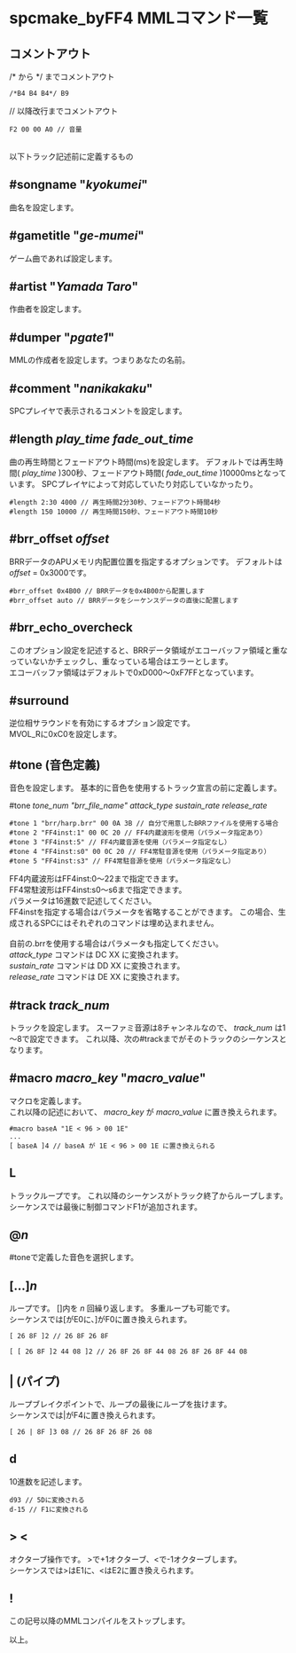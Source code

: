 ﻿
# spcmake_byFF4 MMLコマンド一覧

## コメントアウト

/\* から \*/ までコメントアウト

    /*B4 B4 B4*/ B9

// 以降改行までコメントアウト

    F2 00 00 A0 // 音量

<br>
以下トラック記述前に定義するもの

## #songname "_kyokumei_"

曲名を設定します。

## #gametitle "_ge-mumei_"

ゲーム曲であれば設定します。

## #artist "_Yamada Taro_"

作曲者を設定します。

## #dumper "_pgate1_"

MMLの作成者を設定します。つまりあなたの名前。

## #comment "_nanikakaku_"

SPCプレイヤで表示されるコメントを設定します。

## #length _play_time fade_out_time_

曲の再生時間とフェードアウト時間(ms)を設定します。
デフォルトでは再生時間( _play_time_ )300秒、フェードアウト時間( _fade_out_time_ )10000msとなっています。
SPCプレイヤによって対応していたり対応していなかったり。

    #length 2:30 4000 // 再生時間2分30秒、フェードアウト時間4秒
    #length 150 10000 // 再生時間150秒、フェードアウト時間10秒

## #brr_offset _offset_

BRRデータのAPUメモリ内配置位置を指定するオプションです。
デフォルトは _offset_ = 0x3000です。

    #brr_offset 0x4B00 // BRRデータを0x4B00から配置します
    #brr_offset auto // BRRデータをシーケンスデータの直後に配置します

## #brr_echo_overcheck

このオプション設定を記述すると、BRRデータ領域がエコーバッファ領域と重なっていないかチェックし、重なっている場合はエラーとします。  
エコーバッファ領域はデフォルトで0xD000～0xF7FFとなっています。

<!--
## #echo_depth _depth_

エコーのかかり具合を指定します。  
_depth_ はエコーの深さです。1(浅い)～15(深い)の間で指定してください。デフォルトは5です。
-->

## #surround

逆位相サラウンドを有効にするオプション設定です。  
MVOL_Rに0xC0を設定します。

## #tone (音色定義)

音色を設定します。
基本的に音色を使用するトラック宣言の前に定義します。

#tone _tone_num "brr_file_name" attack_type sustain_rate release_rate_

    #tone 1 "brr/harp.brr" 00 0A 3B // 自分で用意したBRRファイルを使用する場合
    #tone 2 "FF4inst:1" 00 0C 20 // FF4内蔵波形を使用（パラメータ指定あり）
    #tone 3 "FF4inst:5" // FF4内蔵音源を使用（パラメータ指定なし）
    #tone 4 "FF4inst:s0" 00 0C 20 // FF4常駐音源を使用（パラメータ指定あり）
    #tone 5 "FF4inst:s3" // FF4常駐音源を使用（パラメータ指定なし）

FF4内蔵波形はFF4inst:0～22まで指定できます。  
FF4常駐波形はFF4inst:s0～s6まで指定できます。  
パラメータは16進数で記述してください。  
FF4instを指定する場合はパラメータを省略することができます。
この場合、生成されるSPCにはそれぞれのコマンドは埋め込まれません。
<br>  
自前の.brrを使用する場合はパラメータも指定してください。  
_attack_type_ コマンドは DC XX に変換されます。  
_sustain_rate_ コマンドは DD XX に変換されます。  
_release_rate_ コマンドは DE XX に変換されます。

## #track _track_num_

トラックを設定します。
スーファミ音源は8チャンネルなので、 _track_num_ は1～8で設定できます。
これ以降、次の#trackまでがそのトラックのシーケンスとなります。

## #macro _macro_key_ "_macro_value_"

マクロを定義します。  
これ以降の記述において、 _macro_key_ が _macro_value_ に置き換えられます。

    #macro baseA "1E < 96 > 00 1E"
    ...
    [ baseA ]4 // baseA が 1E < 96 > 00 1E に置き換えられる

## L

トラックループです。
これ以降のシーケンスがトラック終了からループします。  
シーケンスでは最後に制御コマンドF1が追加されます。

## @_n_

#toneで定義した音色を選択します。

## [...]_n_

ループです。
[]内を _n_ 回繰り返します。
多重ループも可能です。  
シーケンスでは[がE0に、]がF0に置き換えられます。

    [ 26 8F ]2 // 26 8F 26 8F

    [ [ 26 8F ]2 44 08 ]2 // 26 8F 26 8F 44 08 26 8F 26 8F 44 08 

## | (パイプ)

ループブレイクポイントで、ループの最後にループを抜けます。  
シーケンスでは|がF4に置き換えられます。  

    [ 26 | 8F ]3 08 // 26 8F 26 8F 26 08

## d

10進数を記述します。

    d93 // 5Dに変換される
    d-15 // F1に変換される

## > \<

オクターブ操作です。
\>で+1オクターブ、<で-1オクターブします。  
シーケンスでは>はE1に、<はE2に置き換えられます。
<!--
## @@_n_

効果音をシーケンスに埋め込みます。  
_n_ は効果音番号で 0～353 までです。
-->
## !

この記号以降のMMLコンパイルをストップします。

以上。
